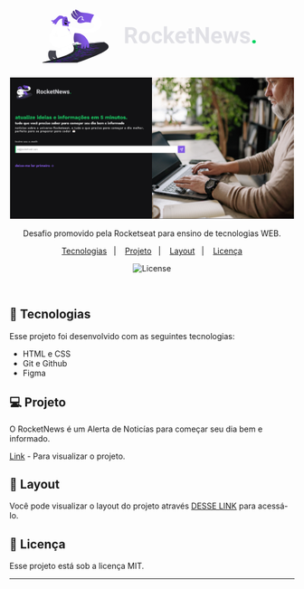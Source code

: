 <h1 align="center">
 <svg width="389" height="94" viewBox="0 0 389 94" fill="none" xmlns="http://www.w3.org/2000/svg">
<g clip-path="url(#clip0_101_8)">
<path d="M36.2001 29.88C36.2001 29.88 33.9655 19.0545 36.0615 14.9602C38.1573 10.866 43.7171 11.9242 44.2366 13.902C44.7564 15.8797 45.0335 20.772 46.6095 20.8934C48.1858 21.0149 49.9006 21.8129 49.5021 23.0099C49.1037 24.207 46.4709 24.8662 46.3324 25.3867C46.1938 25.9071 47.2506 30.9382 47.2506 30.9382L36.2001 29.88Z" fill="#8157E4"/>
<path d="M40.6168 21.5179C41.0952 21.5179 41.4828 20.749 41.4828 19.8004C41.4828 18.8519 41.0952 18.0829 40.6168 18.0829C40.1386 18.0829 39.7507 18.8519 39.7507 19.8004C39.7507 20.749 40.1386 21.5179 40.6168 21.5179Z" fill="#121214"/>
<path d="M43.4398 22.0212C43.9182 22.0212 44.3058 21.2522 44.3058 20.3037C44.3058 19.3551 43.9182 18.5862 43.4398 18.5862C42.9613 18.5862 42.5737 19.3551 42.5737 20.3037C42.5737 21.2522 42.9613 22.0212 43.4398 22.0212Z" fill="#121214"/>
<path d="M40.0104 16.799C40.9458 16.5909 42.6778 16.4 44.1675 17.2501C44.3232 17.3368 44.4965 17.146 44.3751 17.0072C43.6133 16.0531 42.037 14.7519 39.8718 16.5041C39.7333 16.6082 39.8546 16.8338 40.0104 16.799Z" fill="#121214"/>
<path d="M44.0289 24.3803C44.0808 24.2242 43.977 24.0507 43.8212 24.0334C43.0763 23.8946 41.0846 23.4435 39.5084 22.5067C39.5084 22.5067 39.7683 21.8474 39.1099 22.2464C38.4519 22.6455 39.8202 27.4684 42.401 26.6009C43.3015 26.2887 43.8212 24.9702 44.0289 24.3803Z" fill="#121214"/>
<path d="M38.1745 13.503C38.1745 13.503 36.7196 10.467 31.8525 10.467C26.9854 10.467 22.482 20.1128 18.0133 19.0545C13.5273 17.9963 16.9567 21.8303 19.4682 21.8303C19.4682 21.8303 19.3297 22.6283 18.2731 23.0273C17.2166 23.4264 20.2476 25.4041 22.7591 23.9468C22.7591 23.9468 22.6206 24.6061 21.8411 25.5255C21.0444 26.445 23.5559 27.243 25.0108 24.7275C26.4657 22.2119 30.1551 15.4807 34.641 16.0185C39.1099 16.539 38.1745 13.503 38.1745 13.503Z" fill="#8157E4"/>
<path d="M60.137 55.8335C60.137 55.8335 69.6632 66.416 68.4509 73.5289C67.2384 80.6417 59.271 79.4275 59.271 79.4275L52.5158 80.8153L49.9178 81.1623C49.9178 81.1623 51.6498 77.3456 49.0518 72.1411L57.8852 70.0592L51.3555 60.6737L60.137 55.8335Z" fill="white"/>
<path d="M33.0475 68.2376C34.312 70.7183 35.4898 73.6849 35.9055 76.6169C35.9402 76.877 35.5764 76.9813 35.4723 76.7382C34.7971 75.2289 33.6017 73.043 32.2509 72.8175C32.2509 72.8175 18.7407 72.4707 13.891 72.2971C9.04122 72.1236 8.86802 88.0841 16.6623 90.166C24.4565 92.2479 23.9369 87.9109 23.9369 87.9109C23.9369 87.9109 20.1091 86.9219 18.4809 84.1634C18.3597 83.9553 18.6195 83.7123 18.81 83.8686C20.2996 85.0135 23.7983 87.3035 28.0766 87.5638C33.7922 87.9108 45.5702 85.1351 48.688 79.9303C50.8704 76.2874 46.4362 69.4173 43.5786 65.6178C44.3232 66.0342 45.1201 66.572 45.934 67.3007C46.2805 67.613 46.748 67.7345 47.1984 67.665L61.0031 65.3578L57.712 57.6548C54.1268 59.0601 50.4895 61.5758 45.934 63.9698C39.9585 67.1099 34.9356 68.0121 33.0475 68.2376Z" fill="white"/>
<path d="M18.8274 83.8858C20.3169 85.0308 23.8157 87.3207 28.0938 87.581C28.3365 87.5983 28.5961 87.5983 28.856 87.6155C23.3653 83.0704 23.781 75.3677 24.1275 72.6264C20.3342 72.5224 16.16 72.4011 13.891 72.3144C9.04123 72.1408 8.86802 88.1014 16.6623 90.1833C24.4565 92.2652 23.9369 87.9278 23.9369 87.9278C23.9369 87.9278 20.1091 86.9391 18.4809 84.1806C18.3597 83.9551 18.6195 83.7295 18.8274 83.8858Z" fill="#464650"/>
<path d="M101.1 15.6714C98.6581 12.7915 95.1765 10.7271 91.4006 9.23508C90.9677 10.3107 90.1017 11.2302 88.9411 11.4383C88.6121 11.4904 88.1098 11.7333 87.7633 11.768C87.6767 11.82 87.59 11.8721 87.5034 11.9241C87.4862 11.9414 87.469 11.9414 87.4515 11.9588C87.3995 12.0109 87.2782 12.1149 87.1571 12.167C86.932 12.3578 86.724 12.566 86.4988 12.7742C86.2217 13.0518 85.9446 13.3293 85.6847 13.6243C85.6503 13.659 85.6156 13.711 85.5809 13.763C85.529 13.8671 85.477 13.9886 85.4076 14.0927C85.3385 14.3182 85.2519 14.5264 85.1999 14.7519C85.1652 14.9254 85.1305 15.0989 85.0961 15.2724C85.0786 15.55 85.0267 15.8275 85.0095 16.1051C84.9747 16.8164 84.9573 17.5277 84.9747 18.2216C84.992 19.5748 85.0439 20.928 84.94 22.2812C84.9228 22.6108 84.8534 22.9404 84.7668 23.2353C95.6268 25.7856 94.8994 33.1066 83.5023 34.6679C69.646 36.5763 54.4039 31.3718 54.4039 31.3718C54.4039 31.3718 33.3593 25.3866 22.967 30.938C12.5746 36.4895 7.48237 56.6311 19.6761 64.2473C35.0048 73.8236 50.1777 58.4182 61.4706 57.3597C60.6218 55.9372 61.0722 53.8728 62.1287 52.7104C62.4233 52.3808 62.8389 52.1205 63.2893 51.9297C63.2374 51.8605 63.168 51.7737 63.1161 51.7042C63.0641 51.6697 62.9084 51.4786 62.7698 51.3398C62.4924 51.0451 62.2153 50.7675 61.921 50.5072C60.847 49.5358 59.5134 48.6856 58.8379 47.3498C58.2837 46.2394 58.1623 45.1119 58.6474 43.9494C59.0631 42.978 59.981 41.8851 61.1069 41.7463C61.2974 41.7288 61.4879 41.6943 61.6611 41.6768C61.3149 41.6595 60.9684 41.6248 60.6218 41.6248L60.5699 41.0176C60.5699 41.0176 58.3184 38.1376 57.2097 35.8824C57.1233 35.7264 57.3482 35.5876 57.4696 35.7264C58.7168 37.3569 61.3321 40.6013 62.995 41.3644C105.43 43.7759 109.761 25.907 101.1 15.6714ZM57.3829 41.7288C54.3173 42.0411 50.9918 42.9085 47.4064 44.4698C35.2819 49.7265 22.6898 50.1601 19.9012 46.0834C19.7973 45.9446 19.9705 45.771 20.1091 45.8751C20.5248 46.1874 21.1137 46.5169 21.8065 46.5517C21.8758 46.5517 21.9451 46.4997 21.9624 46.4304C22.101 45.5283 23.1055 40.2542 26.7082 37.3569C26.8641 37.2357 27.0373 37.4437 26.9161 37.5825C26.2579 38.2766 25.5131 39.2305 25.0974 40.341C24.9415 40.7401 24.9589 41.1737 25.1494 41.538C25.9115 43.2208 28.2152 48.1653 28.4576 48.1825C29.9819 48.2865 33.8616 48.1305 40.4955 46.3609C47.5277 44.4873 52.3082 41.1912 57.3829 41.7288Z" fill="white"/>
<path d="M53.9363 60.5349C53.1914 60.5869 52.8104 61.4891 53.3127 62.0442C54.9062 63.831 56.95 67.4222 55.1142 72.835C52.6891 79.9826 10.5136 90.8774 0.207831 93.4449C-0.10394 93.5317 -0.0519952 94 0.277096 94L61.3321 93.8265C61.5747 93.8265 61.7999 93.792 62.0251 93.7224C66.5109 92.3172 107.613 78.213 115.199 70.0592C121.452 63.3627 112.064 58.609 108.894 57.256C108.288 56.9957 107.63 56.8917 106.972 56.9437L53.9363 60.5349Z" fill="url(#paint0_radial_101_8)"/>
<path d="M57.2097 64.4206C57.2963 64.6114 57.3482 64.6981 57.4176 64.8889C59.2707 64.7501 60.2062 64.6809 62.094 64.5246C62.0073 64.3513 61.9729 64.247 61.8863 64.0738C59.9982 64.2298 59.063 64.2993 57.2097 64.4206Z" fill="#04D361"/>
<path d="M60.1889 65.6181C60.2583 65.7914 60.2755 65.8781 60.345 66.0689C60.8819 66.0169 61.159 65.9997 61.7133 65.9477C61.6613 65.7741 61.6266 65.6874 61.5572 65.5138C61.003 65.5486 60.7259 65.5834 60.1889 65.6181Z" fill="#04D361"/>
<path d="M62.3019 65.4446C62.3711 65.6178 62.3886 65.7046 62.4577 65.8781C64.2245 65.7221 65.1252 65.6354 66.9611 65.4618C66.8919 65.2883 66.8744 65.219 66.8053 65.0455C64.9691 65.2015 64.0859 65.2883 62.3019 65.4446Z" fill="#6F33EA"/>
<path d="M67.7235 64.9587C67.7929 65.1323 67.8274 65.2015 67.8968 65.375C70.1483 65.167 72.3829 64.9587 74.6344 64.7332C74.5478 64.5772 74.5131 64.5076 74.4267 64.3516C72.1921 64.5424 69.9578 64.7504 67.7235 64.9587Z" fill="#6F33EA"/>
<path d="M58.3705 67.1616C58.4225 67.3351 58.4397 67.4219 58.4744 67.5955C58.9939 67.5432 59.271 67.5087 59.7908 67.4567C59.7561 67.2831 59.7389 67.1964 59.6867 67.0228C59.1499 67.0748 58.89 67.1096 58.3705 67.1616Z" fill="#04D361"/>
<path d="M60.4313 66.9539C60.466 67.1274 60.5008 67.2142 60.5355 67.3874C62.2675 67.2142 63.1507 67.1099 64.9694 66.9366C64.9347 66.7803 64.9175 66.6936 64.8655 66.52C63.0641 66.6936 62.1809 66.7803 60.4313 66.9539Z" fill="#6F33EA"/>
<path d="M73.855 65.6003C73.9245 65.7566 73.9417 65.8259 73.9936 65.9821C75.6046 65.8086 77.2325 65.6351 78.8435 65.4615C78.774 65.3228 78.7396 65.236 78.653 65.0972C76.7302 65.3228 75.7603 65.4095 73.855 65.6003Z" fill="#04D361"/>
<path d="M65.8007 66.416C65.8529 66.572 65.8701 66.6588 65.9048 66.8148C68.1563 66.5895 70.4253 66.3465 72.6771 66.1209C72.6249 65.9649 72.5905 65.8954 72.5386 65.7393C70.304 65.9649 68.0525 66.1904 65.8007 66.416Z" fill="#6F33EA"/>
<path d="M60.7604 69.4173C60.7604 69.5734 60.7604 69.6601 60.7604 69.8162C61.176 69.7641 61.384 69.7469 61.7997 69.6949C61.7997 69.5386 61.8169 69.4693 61.8169 69.313C61.384 69.3478 61.176 69.3653 60.7604 69.4173Z" fill="#04D361"/>
<path d="M62.5618 69.209C62.5618 69.365 62.5618 69.4346 62.5446 69.5906C64.3113 69.3823 65.2292 69.261 67.0998 69.0527C67.0998 68.8967 67.0998 68.8272 67.0998 68.6712C65.2465 68.8967 64.3285 69.0007 62.5618 69.209Z" fill="#6F33EA"/>
<path d="M76.0027 67.665C76.0199 67.8038 76.0371 67.8733 76.0371 68.0293C76.4528 67.9773 76.6607 67.9598 77.0764 67.9078C77.0592 67.769 77.0417 67.6998 77.0245 67.561C76.626 67.5955 76.4183 67.613 76.0027 67.665Z" fill="#AD92FF"/>
<path d="M68.0872 68.5672C68.0872 68.7235 68.0872 68.7927 68.0872 68.949C70.4429 68.6712 72.8158 68.3936 75.1714 68.1336C75.1539 67.9948 75.1539 67.9253 75.1367 67.7693C72.7811 68.0293 70.4429 68.2896 68.0872 68.5672Z" fill="#6F33EA"/>
<path d="M77.908 67.4394C77.9427 67.5782 77.9427 67.6477 77.9599 67.7865C80.4542 67.4914 82.9309 67.1967 85.4251 66.9016C85.3904 66.7628 85.3557 66.6936 85.3212 66.572C82.8442 66.8668 80.3847 67.1619 77.908 67.4394Z" fill="#6F33EA"/>
<path d="M59.8596 73.9799C59.773 74.1187 59.7211 74.188 59.6345 74.3267C60.0504 74.2575 60.2753 74.24 60.7084 74.1707C60.8123 74.0319 60.847 73.9624 60.9336 73.8236C60.5005 73.8932 60.2753 73.9277 59.8596 73.9799Z" fill="#04D361"/>
<path d="M61.9038 73.7199C61.8171 73.8587 61.7652 73.9107 61.6786 74.0495C63.4453 73.8067 64.3977 73.6676 66.3552 73.4076C66.4415 73.2861 66.4937 73.2168 66.5801 73.0781C64.6229 73.3381 63.6705 73.4596 61.9038 73.7199Z" fill="#6F33EA"/>
<path d="M76.1063 71.8805C76.0372 72.0021 76.0025 72.0713 75.9158 72.1929C76.3662 72.1408 76.5914 72.1061 77.059 72.0541C77.1284 71.9325 77.1628 71.8633 77.2322 71.7418C76.7818 71.7938 76.5567 71.8285 76.1063 71.8805Z" fill="#04D361"/>
<path d="M67.6021 72.939C67.5155 73.0778 67.4808 73.1298 67.377 73.2685C69.9059 72.939 72.4345 72.6267 74.9634 72.3144C75.05 72.1931 75.0847 72.1236 75.1539 72.002C72.6425 72.3144 70.131 72.6267 67.6021 72.939Z" fill="#6F33EA"/>
<path d="M78.1676 71.6205C78.0985 71.742 78.0638 71.8113 77.9944 71.9328C80.6966 71.6033 83.3985 71.2737 86.1004 70.9266C86.1526 70.8051 86.1873 70.7359 86.2217 70.6143C83.5545 70.9614 80.8698 71.2909 78.1676 71.6205Z" fill="#6F33EA"/>
<path d="M58.2314 75.992C58.1104 76.1136 58.041 76.1828 57.9024 76.3044C58.3181 76.2348 58.526 76.2176 58.9417 76.1481C59.0802 76.0268 59.1494 75.9573 59.2707 75.836C58.8551 75.888 58.6471 75.9225 58.2314 75.992Z" fill="#04D361"/>
<path d="M60.2928 75.628C60.1714 75.7495 60.1023 75.8188 59.9637 75.9403C61.713 75.68 62.6657 75.5585 64.6576 75.2985C64.7961 75.1769 64.8481 75.1077 64.9866 74.9861C63.0122 75.2464 62.0595 75.3852 60.2928 75.628Z" fill="#6F33EA"/>
<path d="M74.9976 73.7716C74.8765 73.8929 74.8246 73.9624 74.7032 74.084C75.1883 74.0317 75.4307 73.9972 75.9158 73.9452C76.0368 73.8237 76.0888 73.7541 76.2101 73.6329C75.725 73.6849 75.4826 73.7196 74.9976 73.7716Z" fill="#04D361"/>
<path d="M66.0262 74.8471C65.9048 74.9686 65.8357 75.0379 65.7144 75.1594C68.2952 74.8298 70.8932 74.5 73.4738 74.188C73.5951 74.0664 73.6471 73.9969 73.7684 73.8757C71.1876 74.2052 68.6067 74.5175 66.0262 74.8471Z" fill="#6F33EA"/>
<path d="M76.8687 73.5113C76.7649 73.6329 76.7127 73.7021 76.5916 73.8236C79.3801 73.4941 82.1687 73.147 84.9575 72.7999C85.0613 72.6787 85.096 72.6091 85.1999 72.4876C82.4286 72.8347 79.64 73.1642 76.8687 73.5113Z" fill="#6F33EA"/>
<path d="M55.0448 77.2065C54.9062 77.3281 54.8368 77.3801 54.6982 77.5016C55.0448 77.4493 55.2177 77.4148 55.5643 77.3453C55.7028 77.2241 55.7722 77.1718 55.9108 77.0505C55.5643 77.1198 55.391 77.1545 55.0448 77.2065Z" fill="#04D361"/>
<path d="M56.5863 76.9637C56.4477 77.085 56.3786 77.1373 56.2225 77.2585C57.7641 77.0157 58.6301 76.877 60.4663 76.6342C60.622 76.5127 60.6915 76.4606 60.83 76.3391C58.9938 76.5819 58.1278 76.7034 56.5863 76.9637Z" fill="#6F33EA"/>
<path d="M70.2521 75.1942C70.1136 75.3157 70.0441 75.385 69.8884 75.5065C70.3559 75.4545 70.5986 75.4197 71.0834 75.3677C71.2395 75.2462 71.3086 75.1769 71.4471 75.0554C70.9624 75.1074 70.7197 75.1246 70.2521 75.1942Z" fill="#04D361"/>
<path d="M61.7996 76.2003C61.6611 76.3219 61.5745 76.3739 61.4359 76.4954C63.9126 76.1659 66.3721 75.8535 68.8491 75.5412C68.9877 75.4197 69.0743 75.3677 69.2129 75.2462C66.7359 75.5412 64.2592 75.8535 61.7996 76.2003Z" fill="#6F33EA"/>
<path d="M59.271 73.0778C59.2016 73.2166 59.1669 73.2861 59.0977 73.4249C60.7259 73.1821 61.5919 73.0605 63.4106 72.8178C63.4797 72.679 63.5144 72.6094 63.5836 72.4707C61.7824 72.731 60.8989 72.8522 59.271 73.0778Z" fill="#04D361"/>
<path d="M72.5731 71.3429C72.5212 71.4817 72.4865 71.5337 72.4171 71.6728C72.8502 71.6205 73.0582 71.586 73.5083 71.5337C73.5777 71.3949 73.5949 71.3429 73.6471 71.2042C73.2139 71.2562 72.9888 71.2737 72.5731 71.3429Z" fill="#04D361"/>
<path d="M64.5537 72.3489C64.4843 72.4876 64.4498 72.5572 64.3804 72.6959C66.7533 72.3836 69.1437 72.0713 71.5165 71.7765C71.586 71.6377 71.6032 71.5855 71.6726 71.4467C69.2994 71.7418 66.9266 72.0366 64.5537 72.3489Z" fill="#6F33EA"/>
<path d="M74.5478 71.0826C74.4959 71.2214 74.4612 71.2734 74.4092 71.4122C77.0248 71.0826 79.64 70.7703 82.2728 70.4408C82.3075 70.3192 82.3247 70.25 82.3594 70.1112C79.7614 70.4408 77.1633 70.7703 74.5478 71.0826Z" fill="#6F33EA"/>
<path d="M83.3121 70.0072C83.2774 70.1284 83.2602 70.198 83.2255 70.3367C89.0105 69.6081 94.7783 68.8795 100.546 68.0468C100.546 67.9253 100.563 67.8558 100.563 67.7345C94.813 68.5499 89.0627 69.2958 83.3121 70.0072Z" fill="#6F33EA"/>
<path d="M64.4849 70.1112C64.4674 70.2672 64.4502 70.3367 64.4155 70.4755C66.2341 70.25 67.1868 70.1284 69.1268 69.9029C69.144 69.7641 69.1612 69.6946 69.1787 69.5386C67.2562 69.7641 66.3035 69.8857 64.4849 70.1112Z" fill="#04D361"/>
<path d="M78.3756 68.4456C78.3756 68.5844 78.3756 68.6539 78.3756 68.7927C78.8088 68.7407 79.0164 68.7234 79.4496 68.6712C79.4496 68.5324 79.4496 68.4631 79.4324 68.3244C79.0164 68.3764 78.8088 68.3936 78.3756 68.4456Z" fill="#04D361"/>
<path d="M70.2005 69.417C70.183 69.5558 70.183 69.6253 70.1486 69.7814C72.5906 69.4866 75.0329 69.1915 77.4752 68.8967C77.4752 68.7579 77.4752 68.6884 77.4752 68.5496C75.0501 68.8447 72.6253 69.1222 70.2005 69.417Z" fill="#6F33EA"/>
<path d="M80.3503 68.2028C80.3675 68.3416 80.3675 68.4108 80.3675 68.5496C82.9136 68.2376 85.4772 67.9253 88.0231 67.613C88.0059 67.4742 87.9887 67.4222 87.954 67.2834C85.425 67.5954 82.8789 67.9078 80.3503 68.2028Z" fill="#6F33EA"/>
<path d="M57.0714 75.3157C56.9675 75.4372 56.9156 75.5065 56.8115 75.628C58.3186 75.3852 59.1324 75.2637 60.8992 75.0034C61.0205 74.8819 61.0724 74.8126 61.1763 74.6911C59.4095 74.9341 58.5782 75.0729 57.0714 75.3157Z" fill="#6F33EA"/>
<path d="M70.2002 73.5116C70.0964 73.6504 70.0444 73.7024 69.9231 73.8412C70.3735 73.7892 70.5986 73.7544 71.0662 73.7024C71.1703 73.5811 71.2223 73.5116 71.3261 73.3728C70.8757 73.4248 70.6506 73.4596 70.2002 73.5116Z" fill="#04D361"/>
<path d="M81.095 72.1408C81.0084 72.2623 80.9737 72.3319 80.887 72.4531C81.3549 72.4011 81.5973 72.3664 82.0649 72.3144C82.1515 72.1931 82.1862 72.1236 82.2728 72.002C81.8052 72.0543 81.5626 72.0888 81.095 72.1408Z" fill="#04D361"/>
<path d="M62.0945 74.5523C61.9907 74.6736 61.9385 74.7431 61.8174 74.8646C64.1728 74.5348 66.546 74.2225 68.9188 73.9277C69.0227 73.8061 69.0746 73.7369 69.1787 73.6154C66.8231 73.9277 64.4674 74.2225 62.0945 74.5523Z" fill="#6F33EA"/>
<path d="M72.1055 73.2513C72.0013 73.3726 71.9494 73.4421 71.8456 73.5633C74.5303 73.2338 77.2149 72.9042 79.8996 72.5747C79.9863 72.4531 80.0382 72.3839 80.1076 72.2624C77.4573 72.5919 74.7727 72.9215 72.1055 73.2513Z" fill="#6F33EA"/>
<path d="M83.2599 71.8805C83.1905 72.0018 83.1385 72.0713 83.0694 72.1926C85.806 71.8458 88.5598 71.5162 91.2967 71.1519C91.3658 71.0304 91.4006 70.9608 91.4525 70.8396C88.7159 71.2039 85.9793 71.5334 83.2599 71.8805Z" fill="#6F33EA"/>
<path d="M76.6955 64.1258C76.7993 64.2821 76.834 64.3513 76.9207 64.5076C79.2936 64.2821 81.6664 64.039 84.0393 63.779C83.918 63.6402 83.866 63.5707 83.745 63.4319C81.4065 63.6747 79.0509 63.9002 76.6955 64.1258Z" fill="#6F33EA"/>
<path d="M84.7495 63.3276C84.8706 63.4664 84.94 63.5359 85.0438 63.6747C86.4468 63.5359 87.1568 63.4492 88.5598 63.2932C88.4388 63.1544 88.3693 63.0848 88.2308 62.9633C86.8453 63.1196 86.1522 63.1889 84.7495 63.3276Z" fill="#04D361"/>
<path d="M89.2529 62.8596C89.3914 62.9983 89.4608 63.0676 89.5994 63.1891C89.9284 63.1544 90.1017 63.1371 90.4479 63.1024C90.3094 62.9636 90.2402 62.9116 90.1017 62.7728C89.7552 62.8076 89.5819 62.8248 89.2529 62.8596Z" fill="#04D361"/>
<path d="M75.0676 64.2821C75.1542 64.4381 75.2061 64.5077 75.2927 64.6637C75.6912 64.6292 75.8817 64.6117 76.2801 64.5597C76.1935 64.4036 76.1416 64.3341 76.0549 64.1781C75.6565 64.2301 75.466 64.2473 75.0676 64.2821Z" fill="#AD92FF"/>
<path d="M58.7515 68.3416C58.7687 68.5152 58.7859 68.5844 58.8034 68.7579C60.4835 68.5672 61.3495 68.4632 63.1163 68.2721C63.0988 68.1161 63.0988 68.0293 63.0641 67.8733C61.3148 68.0641 60.4316 68.1508 58.7515 68.3416Z" fill="#04D361"/>
<path d="M64.017 67.769C64.0342 67.925 64.0515 68.0118 64.069 68.1678C66.3205 67.925 68.5548 67.6647 70.8066 67.4219C70.7894 67.2659 70.7719 67.1964 70.7372 67.0403C68.4857 67.2831 66.2514 67.5259 64.017 67.769Z" fill="#6F33EA"/>
<path d="M73.041 66.7976C73.0754 66.9536 73.0929 67.0231 73.1273 67.1791C75.5696 66.9016 78.0291 66.6415 80.4714 66.3637C80.4195 66.2249 80.3847 66.1557 80.3328 66.0169C77.908 66.2597 75.483 66.52 73.041 66.7976Z" fill="#6F33EA"/>
<path d="M81.3718 65.8782C81.4412 66.0169 81.4585 66.0862 81.5104 66.225C86.8106 65.6179 92.1108 64.9932 97.3936 64.3166C97.2894 64.1953 97.255 64.1258 97.1509 64.0045C91.9029 64.6637 86.6373 65.2883 81.3718 65.8782Z" fill="#6F33EA"/>
<path d="M71.3955 66.9711C71.4302 67.1271 71.4474 67.1967 71.4646 67.3527C71.8631 67.3007 72.071 67.2834 72.4692 67.2487C72.4348 67.0924 72.4173 67.0231 72.3826 66.8671C71.9844 66.9016 71.7765 66.9363 71.3955 66.9711Z" fill="#AD92FF"/>
<path d="M58.9939 72.0365C58.9592 72.1753 58.9245 72.2621 58.8901 72.4009C60.5008 72.1753 61.3668 72.0541 63.1507 71.811C63.2027 71.6722 63.2202 71.603 63.2721 71.4642C61.4709 71.707 60.6046 71.811 58.9939 72.0365Z" fill="#04D361"/>
<path d="M64.2075 71.3427C64.1556 71.4814 64.1383 71.551 64.0864 71.6898C66.4074 71.3774 68.7455 71.0999 71.0837 70.8048C71.1359 70.666 71.1531 70.5968 71.1878 70.458C68.8494 70.7528 66.5284 71.0479 64.2075 71.3427Z" fill="#6F33EA"/>
<path d="M73.6298 70.1629C73.5951 70.302 73.5779 70.3712 73.5432 70.51C76.1588 70.1977 78.774 69.8681 81.3896 69.5558C81.4068 69.417 81.424 69.365 81.424 69.2263C78.826 69.5386 76.2279 69.8509 73.6298 70.1629Z" fill="#6F33EA"/>
<path d="M82.5324 69.0878C82.5149 69.2265 82.5152 69.2786 82.4977 69.4173C88.0922 68.7235 93.6696 68.0121 99.2641 67.2314C99.2466 67.1099 99.2294 67.0406 99.2122 66.9191C93.6696 67.6825 88.1094 68.3936 82.5324 69.0878Z" fill="#6F33EA"/>
<path d="M71.8803 70.389C71.8456 70.5278 71.8284 70.5971 71.7765 70.7358C72.1921 70.6838 72.4173 70.6666 72.833 70.5971C72.8677 70.4583 72.8849 70.389 72.9196 70.2503C72.504 70.3023 72.296 70.3368 71.8803 70.389Z" fill="#04D361"/>
<path d="M62.6484 64.0218C62.7351 64.195 62.7695 64.2993 62.8561 64.4726C65.0732 64.2993 67.2903 64.1083 69.5074 63.935C69.4208 63.7615 69.3689 63.6919 69.2648 63.5184C67.0652 63.6919 64.8655 63.8655 62.6484 64.0218Z" fill="#6F33EA"/>
<path d="M71.4647 63.3279C71.5685 63.4839 71.6204 63.5707 71.7246 63.7442C74.0108 63.5534 76.297 63.3451 78.5833 63.1371C78.4622 62.9808 78.3928 62.9116 78.2717 62.7553C76.0027 62.9636 73.7337 63.1544 71.4647 63.3279Z" fill="#6F33EA"/>
<path d="M79.0686 62.6861C79.2072 62.8421 79.2591 62.9116 79.3976 63.0676C83.8143 62.6513 88.2483 62.2174 92.665 61.7664C92.492 61.6451 92.4054 61.5756 92.2321 61.4368C87.8326 61.8879 83.4506 62.287 79.0686 62.6861Z" fill="#6F33EA"/>
<path d="M70.062 63.4492C70.1658 63.6227 70.2177 63.6919 70.3043 63.8655C70.6162 63.8307 70.7722 63.8307 71.0837 63.7962C70.9799 63.6399 70.9452 63.5532 70.8413 63.3796C70.5295 63.4144 70.3738 63.4144 70.062 63.4492Z" fill="#AD92FF"/>
<path d="M53.7975 78.1607C53.6418 78.2823 53.5724 78.3343 53.3991 78.4383C54.8368 78.1783 55.6681 78.0392 57.5215 77.7792C57.6948 77.6576 57.7814 77.6056 57.9372 77.4841C56.1013 77.7616 55.2525 77.9004 53.7975 78.1607Z" fill="#04D361"/>
<path d="M54.5422 78.6638C54.369 78.7678 54.2826 78.8374 54.0919 78.9414C54.5597 78.8721 54.8021 78.8201 55.3216 78.7506C55.5124 78.6466 55.599 78.5771 55.772 78.4731C55.2697 78.5598 55.0273 78.5946 54.5422 78.6638Z" fill="#04D361"/>
<path d="M56.4997 78.369C56.3264 78.4903 56.2226 78.5423 56.0493 78.6466C57.7469 78.4035 58.6821 78.2823 60.674 78.022C60.8645 77.9004 60.9511 77.8484 61.1416 77.7444C59.1324 78.0047 58.1973 78.126 56.4997 78.369Z" fill="#6F33EA"/>
<path d="M62.1634 77.6056C61.9729 77.7271 61.8863 77.7792 61.6958 77.8832C64.3286 77.5536 66.9785 77.2413 69.6113 76.9465C69.7846 76.825 69.8884 76.773 70.0617 76.6514C67.4289 76.9637 64.7961 77.2933 62.1634 77.6056Z" fill="#6F33EA"/>
<path d="M51.3555 79.8088C51.1647 79.9131 51.0784 79.9651 50.8876 80.0691C51.2861 79.9998 51.494 79.9651 51.9269 79.8955C52.1174 79.7915 52.2215 79.7395 52.412 79.618C51.9616 79.6875 51.7537 79.7395 51.3555 79.8088Z" fill="#04D361"/>
<path d="M53.0356 79.514C52.8451 79.618 52.7413 79.67 52.5508 79.7915C54.0229 79.5488 54.8717 79.4272 56.7076 79.1844C56.9156 79.0801 57.0194 79.0109 57.2099 78.9069C55.374 79.1669 54.5252 79.2884 53.0356 79.514Z" fill="#6F33EA"/>
<path d="M67.2904 77.6924C67.0999 77.8136 66.9961 77.8656 66.7881 77.9699C68.7453 77.7444 70.7197 77.5361 72.6772 77.3281C72.8677 77.2065 72.9716 77.1545 73.162 77.033C71.2048 77.2585 69.2476 77.4668 67.2904 77.6924Z" fill="#04D361"/>
<path d="M58.1798 78.7856C57.9718 78.8896 57.8852 78.9589 57.6775 79.0632C60.1889 78.7336 62.7175 78.4386 65.2465 78.161C65.4541 78.0395 65.5583 77.9875 65.7487 77.8835C63.2026 78.161 60.6912 78.4558 58.1798 78.7856Z" fill="#6F33EA"/>
<path d="M49.8831 81.1101C49.6579 81.2143 49.5368 81.2663 49.3116 81.3704C49.6579 81.3183 49.8311 81.2836 50.1949 81.2316C50.4373 81.1276 50.5414 81.0756 50.7666 80.9713C50.4028 81.0233 50.2296 81.058 49.8831 81.1101Z" fill="#04D361"/>
<path d="M51.4421 80.867C51.2169 80.9713 51.0959 81.0233 50.8532 81.1273C52.4467 80.9018 53.3474 80.7802 55.3047 80.5547C55.5473 80.4507 55.6684 80.3987 55.8936 80.2946C53.9363 80.5374 53.0356 80.6414 51.4421 80.867Z" fill="#6F33EA"/>
<path d="M65.9048 79.1847C65.6796 79.2887 65.5586 79.358 65.3159 79.4622C65.801 79.4102 66.0609 79.3927 66.5457 79.3407C66.7883 79.2367 66.8922 79.1672 67.1346 79.0632C66.6323 79.1152 66.3899 79.1499 65.9048 79.1847Z" fill="#04D361"/>
<path d="M56.9325 80.1731C56.6899 80.2771 56.5688 80.3291 56.3436 80.4334C58.9936 80.1383 61.6436 79.8435 64.311 79.566C64.5534 79.4617 64.6748 79.3925 64.9 79.2885C62.2325 79.5832 59.5825 79.8608 56.9325 80.1731Z" fill="#6F33EA"/>
<path d="M68.1736 78.9589C67.9484 79.0801 67.8274 79.1321 67.6022 79.2364C70.5812 78.9414 73.5605 78.629 76.5395 78.3343C76.7646 78.2127 76.8685 78.1607 77.0937 78.0392C74.1147 78.3515 71.1354 78.6466 68.1736 78.9589Z" fill="#6F33EA"/>
<path d="M42.1411 84.2156C41.8468 84.3197 41.7082 84.3544 41.3964 84.4584C41.7082 84.4237 41.8815 84.3889 42.2277 84.3544C42.5223 84.2501 42.6781 84.2156 42.9724 84.1114C42.6434 84.1461 42.4701 84.1634 42.1411 84.2156Z" fill="#04D361"/>
<path d="M43.6477 84.0246C43.3534 84.1289 43.1973 84.1809 42.903 84.2677C44.4443 84.0941 45.345 83.9901 47.3197 83.7991C47.6315 83.695 47.7873 83.643 48.0816 83.539C46.09 83.7298 45.1893 83.8338 43.6477 84.0246Z" fill="#6F33EA"/>
<path d="M58.3358 82.6368C58.024 82.7409 57.8683 82.8104 57.5737 82.9144C58.0762 82.8796 58.3358 82.8449 58.8556 82.8104C59.1674 82.7061 59.3232 82.6368 59.6175 82.5328C59.098 82.5848 58.8556 82.6021 58.3358 82.6368Z" fill="#04D361"/>
<path d="M49.1212 83.452C48.8093 83.5563 48.6533 83.6083 48.3415 83.7123C51.0609 83.4695 53.7978 83.2264 56.5169 83.0184C56.8287 82.9141 56.9847 82.8621 57.2963 82.7409C54.5597 82.9489 51.8403 83.192 49.1212 83.452Z" fill="#6F33EA"/>
<path d="M60.6915 82.4461C60.3797 82.5501 60.2411 82.6196 59.9293 82.7236C62.995 82.4808 66.0781 82.2378 69.1437 81.995C69.4555 81.8735 69.5941 81.8215 69.8887 81.6999C66.8228 81.9602 63.7571 82.2033 60.6915 82.4461Z" fill="#6F33EA"/>
<path d="M37.5339 85.6554C37.2049 85.7594 37.0489 85.7942 36.7198 85.8982C37.0144 85.8635 37.1702 85.8462 37.5165 85.8114C37.8458 85.7074 38.0015 85.6727 38.3305 85.5687C37.9843 85.5859 37.8283 85.6031 37.5339 85.6554Z" fill="#04D361"/>
<path d="M38.9366 85.4819C38.6073 85.5859 38.4516 85.6207 38.105 85.7247C39.5775 85.5686 40.4607 85.4819 42.4007 85.3259C42.7469 85.2216 42.903 85.1696 43.2492 85.0656C41.3095 85.2391 40.426 85.3259 38.9366 85.4819Z" fill="#6F33EA"/>
<path d="M53.5032 84.3022C53.1569 84.4065 53.0009 84.4757 52.6547 84.5797C53.1569 84.5452 53.4166 84.5277 53.9363 84.4929C54.2826 84.3889 54.4558 84.3197 54.7851 84.2154C54.2829 84.2329 54.023 84.2502 53.5032 84.3022Z" fill="#04D361"/>
<path d="M44.2885 84.996C43.9595 85.1 43.7862 85.152 43.4397 85.256C46.1591 85.0305 48.8785 84.8397 51.5976 84.6489C51.9441 84.5449 52.1174 84.4929 52.4464 84.3714C49.727 84.5622 47.0079 84.7705 44.2885 84.996Z" fill="#6F33EA"/>
<path d="M55.8761 84.1286C55.5298 84.2329 55.3738 84.3022 55.0275 84.4062C58.1279 84.1982 61.211 83.9899 64.3113 83.7818C64.6576 83.6603 64.8136 83.6083 65.1598 83.4868C62.0595 83.6951 58.9592 83.9031 55.8761 84.1286Z" fill="#6F33EA"/>
<path d="M33.4287 86.5921C33.0997 86.6789 32.9437 86.7309 32.6146 86.8176C32.8051 86.7829 32.8917 86.7653 33.1169 86.7309C33.4459 86.6441 33.6192 86.5921 33.9482 86.5053C33.723 86.5401 33.6192 86.5573 33.4287 86.5921Z" fill="#04D361"/>
<path d="M34.3811 86.4533C34.0521 86.5401 33.8788 86.5921 33.5498 86.6961C34.5891 86.5573 35.2818 86.4881 36.8928 86.3493C37.2391 86.245 37.4123 86.193 37.7588 86.1062C36.1306 86.245 35.4379 86.3145 34.3811 86.4533Z" fill="#6F33EA"/>
<path d="M46.9732 85.3776C46.627 85.4819 46.4365 85.5339 46.0728 85.6379C46.5575 85.6031 46.8002 85.5859 47.285 85.5511C47.6487 85.4471 47.822 85.3951 48.1857 85.2736C47.7007 85.3431 47.4583 85.3604 46.9732 85.3776Z" fill="#04D361"/>
<path d="M38.6249 86.0197C38.2786 86.1237 38.1054 86.1758 37.7589 86.2625C40.2011 86.0545 42.6434 85.881 45.0854 85.7247C45.4492 85.6206 45.6224 85.5686 45.9862 85.4646C43.5267 85.6206 41.0844 85.7942 38.6249 86.0197Z" fill="#6F33EA"/>
<path d="M43.3189 83.5908C43.0418 83.6948 42.9033 83.7295 42.6262 83.8336C43.8037 83.6428 44.5487 83.556 46.2288 83.348C46.5231 83.2437 46.6617 83.1917 46.9388 83.1049C45.2589 83.3132 44.514 83.4 43.3189 83.5908Z" fill="#04D361"/>
<path d="M56.2051 82.1683C55.9105 82.2723 55.7719 82.3246 55.4776 82.4286C55.9452 82.3938 56.1876 82.359 56.6726 82.3246C56.967 82.2203 57.1055 82.1683 57.4001 82.047C56.915 82.099 56.6727 82.1162 56.2051 82.1683Z" fill="#04D361"/>
<path d="M47.8567 83.0012C47.5624 83.1052 47.4239 83.1572 47.1293 83.2615C49.5888 82.9839 52.0311 82.7584 54.4906 82.5328C54.7852 82.4285 54.9237 82.3765 55.218 82.2725C52.7585 82.4981 50.299 82.7236 47.8567 83.0012Z" fill="#6F33EA"/>
<path d="M58.4222 81.9602C58.1279 82.0642 57.9893 82.1162 57.6947 82.2378C60.6912 81.9775 63.6877 81.7172 66.6842 81.4744C66.9785 81.3528 67.117 81.3008 67.3941 81.1793C64.3977 81.4396 61.4187 81.6999 58.4222 81.9602Z" fill="#6F33EA"/>
<path d="M68.4851 81.0925C68.208 81.2141 68.0695 81.2661 67.7751 81.3876C74.0972 80.8497 80.4192 80.3466 86.7065 79.6528C86.9836 79.5312 87.1221 79.462 87.3992 79.3232C81.1119 80.0171 74.7899 80.5374 68.4851 81.0925Z" fill="#6F33EA"/>
<path d="M51.5113 81.4048C51.2689 81.5088 51.1303 81.5609 50.8876 81.6651C52.6372 81.4396 53.607 81.3356 55.7028 81.11C55.9627 81.0058 56.084 80.9537 56.3436 80.8497C54.2479 81.0753 53.2605 81.1793 51.5113 81.4048Z" fill="#04D361"/>
<path d="M66.8053 79.7568C66.5629 79.8611 66.4415 79.9303 66.1816 80.0343C66.6839 79.9823 66.9438 79.9651 67.4461 79.9131C67.706 79.7915 67.8273 79.7395 68.0697 79.6355C67.5674 79.6875 67.3075 79.7223 66.8053 79.7568Z" fill="#04D361"/>
<path d="M57.4176 80.711C57.158 80.815 57.0367 80.867 56.7768 80.9713C59.5656 80.6762 62.3369 80.3986 65.1254 80.1383C65.3853 80.0343 65.5064 79.9648 65.7491 79.8608C62.9777 80.1383 60.2064 80.4159 57.4176 80.711Z" fill="#6F33EA"/>
<path d="M69.1437 79.5312C68.9013 79.6528 68.78 79.7048 68.5201 79.8088C71.5341 79.514 74.5478 79.2364 77.5615 78.9414C77.8042 78.8201 77.9252 78.7681 78.1504 78.6466C75.1539 78.9589 72.1402 79.2364 69.1437 79.5312Z" fill="#6F33EA"/>
<path d="M38.2439 85.1698C37.9496 85.2566 37.7935 85.3086 37.4992 85.3954C38.4344 85.2394 39.058 85.1526 40.5648 84.9791C40.8766 84.875 41.0324 84.8403 41.3617 84.736C39.8374 84.9271 39.1793 85.0138 38.2439 85.1698Z" fill="#6F33EA"/>
<path d="M50.0913 83.9378C49.762 84.0419 49.6062 84.0939 49.2772 84.1979C49.7448 84.1634 49.97 84.1459 50.455 84.1114C50.7841 84.0071 50.9398 83.9551 51.2689 83.8511C50.7841 83.8858 50.5414 83.9031 50.0913 83.9378Z" fill="#04D361"/>
<path d="M62.2847 82.9839C61.9729 83.1055 61.7997 83.1575 61.4879 83.2787C62.0248 83.2442 62.2847 83.2267 62.8214 83.1747C63.1507 83.0532 63.3065 83.0012 63.6183 82.8799C63.0813 82.9319 62.8214 82.9492 62.2847 82.9839Z" fill="#04D361"/>
<path d="M42.1581 84.6665C41.8462 84.7705 41.6905 84.8225 41.3615 84.9092C43.6824 84.6665 46.0034 84.4757 48.3068 84.2849C48.6361 84.1806 48.7919 84.1286 49.1209 84.0246C46.8 84.2154 44.479 84.4237 42.1581 84.6665Z" fill="#6F33EA"/>
<path d="M52.2562 83.764C51.9272 83.8683 51.7714 83.9203 51.4421 84.0243C54.4214 83.7988 57.4004 83.5732 60.3797 83.3477C60.7087 83.2264 60.8648 83.1744 61.1938 83.0701C58.2145 83.2957 55.2355 83.5212 52.2562 83.764Z" fill="#6F33EA"/>
<path d="M64.727 82.8101C64.4152 82.9314 64.2419 82.9837 63.9301 83.1049C66.9613 82.8794 70.0097 82.6538 73.0407 82.4283C73.37 82.307 73.5257 82.2375 73.8376 82.1162C70.7891 82.3418 67.7579 82.5846 64.727 82.8101Z" fill="#6F33EA"/>
<path d="M72.8846 76.3394C72.7113 76.4609 72.6247 76.5129 72.4517 76.6342C75.4135 76.3046 78.3753 75.9751 81.3371 75.628C81.4929 75.5068 81.5795 75.4548 81.7355 75.3332C78.791 75.6628 75.8292 76.0099 72.8846 76.3394Z" fill="#6F33EA"/>
<path d="M82.9828 75.1942C82.827 75.3157 82.7404 75.3677 82.5846 75.4892C84.3166 75.2985 85.1826 75.1942 86.8972 74.9861C87.0532 74.8646 87.1224 74.8126 87.2784 74.6911C85.5808 74.8821 84.7148 74.9861 82.9828 75.1942Z" fill="#04D361"/>
<path d="M88.4735 74.535C88.3177 74.6566 88.2483 74.7258 88.0925 74.8474C88.4907 74.7954 88.6987 74.7778 89.0971 74.7258C89.2529 74.6043 89.3223 74.535 89.478 74.4135C89.0796 74.4655 88.8891 74.483 88.4735 74.535Z" fill="#04D361"/>
<path d="M70.8585 76.5647C70.6852 76.6859 70.5986 76.7379 70.4081 76.8595C70.8932 76.8075 71.1356 76.7727 71.6207 76.7207C71.7939 76.5992 71.8803 76.5472 72.0536 76.4259C71.586 76.4952 71.3436 76.5127 70.8585 76.5647Z" fill="#04D361"/>
<path d="M50.0913 80.5377C49.8833 80.6417 49.7795 80.6937 49.5715 80.7978C50.8188 80.5725 51.5635 80.4509 53.2264 80.2254C53.4516 80.1214 53.5554 80.0691 53.7631 79.9651C52.1177 80.1906 51.3555 80.2946 50.0913 80.5377Z" fill="#04D361"/>
<path d="M54.6638 79.8263C54.4561 79.9303 54.3348 79.9823 54.1268 80.0866C56.5 79.7743 58.8729 79.4792 61.2629 79.2192C61.4881 79.1149 61.5922 79.0457 61.8171 78.9417C59.4271 79.2192 57.0542 79.4968 54.6638 79.8263Z" fill="#6F33EA"/>
<path d="M64.4843 78.6463C64.2766 78.7506 64.1553 78.8198 63.9476 78.9239C66.8747 78.5943 69.8192 78.2995 72.7463 77.9872C72.9543 77.8656 73.0581 77.8136 73.2658 77.6921C70.3387 78.0044 67.4116 78.3167 64.4843 78.6463Z" fill="#6F33EA"/>
<path d="M74.5131 77.5536C74.3051 77.6749 74.2013 77.7269 73.9933 77.8484C80.1767 77.1893 86.3777 76.5474 92.5437 75.784C92.7341 75.6625 92.8383 75.5932 93.0113 75.4717C86.8625 76.2351 80.6965 76.8942 74.5131 77.5536Z" fill="#6F33EA"/>
<path d="M62.5618 78.8549C62.3541 78.9589 62.2328 79.0284 62.0076 79.1324C62.458 79.0804 62.7004 79.0632 63.1507 79.0112C63.3759 78.9069 63.48 78.8376 63.6877 78.7333C63.2374 78.7856 63.0122 78.8029 62.5618 78.8549Z" fill="#04D361"/>
<path d="M44.9124 82.8971C44.6525 83.0012 44.5312 83.0359 44.2713 83.1399C45.4144 82.9492 46.1247 82.8449 47.7701 82.6368C48.0472 82.5328 48.1685 82.4805 48.4456 82.3765C46.8002 82.6021 46.0727 82.7061 44.9124 82.8971Z" fill="#04D361"/>
<path d="M49.3117 82.2723C49.0518 82.3763 48.9132 82.4283 48.6361 82.5323C51.0265 82.2375 53.4341 81.9947 55.8241 81.7692C56.1012 81.6649 56.2398 81.6129 56.5169 81.5089C54.1093 81.7344 51.7017 81.9947 49.3117 82.2723Z" fill="#6F33EA"/>
<path d="M59.2363 81.2316C58.9592 81.3356 58.8207 81.3876 58.5436 81.5091C61.5573 81.2316 64.571 80.954 67.5847 80.6765C67.8621 80.5549 67.9831 80.5029 68.2602 80.3989C65.2637 80.659 62.25 80.9368 59.2363 81.2316Z" fill="#6F33EA"/>
<path d="M69.5769 80.2601C69.3173 80.3817 69.1787 80.4337 68.9188 80.5549C75.1714 79.9998 81.4243 79.4447 87.6769 78.7508C87.9368 78.6293 88.0581 78.5601 88.3177 78.4385C82.0651 79.1324 75.8123 79.6875 69.5769 80.2601Z" fill="#6F33EA"/>
<path d="M57.175 81.4224C56.8804 81.5436 56.7246 81.5956 56.43 81.7172C56.9323 81.6652 57.1922 81.6479 57.6945 81.5956C57.989 81.4744 58.1448 81.4224 58.4391 81.3008C57.9368 81.3528 57.6772 81.3701 57.175 81.4224Z" fill="#04D361"/>
<path d="M58.6993 77.3801C58.5435 77.5013 58.4569 77.5533 58.2836 77.6749C60.7084 77.3278 63.1335 77.0158 65.5755 76.7207C65.7488 76.5992 65.8182 76.5472 65.9915 76.4259C63.5492 76.7379 61.1244 77.033 58.6993 77.3801Z" fill="#6F33EA"/>
<path d="M68.6067 76.1139C68.4506 76.2351 68.3643 76.2871 68.2083 76.4086C71.0662 76.0616 73.9069 75.732 76.7646 75.4025C76.9206 75.2809 76.9897 75.2289 77.1458 75.1074C74.2704 75.4372 71.4299 75.7668 68.6067 76.1139Z" fill="#6F33EA"/>
<path d="M78.1332 74.9859C77.9947 75.1074 77.908 75.1594 77.7695 75.2806C83.208 74.6563 88.6295 74.0144 94.0508 73.3203C94.1719 73.199 94.2413 73.1295 94.3626 73.0082C88.9586 73.7021 83.5545 74.344 78.1332 74.9859Z" fill="#6F33EA"/>
<path d="M66.9094 76.3044C66.7534 76.4259 66.6667 76.4779 66.4935 76.5994C66.8747 76.5474 67.048 76.5299 67.4289 76.4779C67.6022 76.3564 67.6713 76.3044 67.8446 76.1831C67.4636 76.2524 67.2731 76.2696 66.9094 76.3044Z" fill="#04D361"/>
<path d="M31.0037 87.2687C30.6746 87.3555 30.5014 87.4075 30.1548 87.4942C30.8651 87.373 31.4368 87.3035 32.9089 87.1647C33.2727 87.0607 33.4459 87.0259 33.7922 86.9219C32.32 87.0779 31.7311 87.1474 31.0037 87.2687Z" fill="#04D361"/>
<path d="M29.5835 87.8066C29.2197 87.9106 29.0465 87.9453 28.6827 88.0493C28.9946 88.0146 29.1678 87.9973 29.5315 87.9626C29.8953 87.8586 30.0858 87.8238 30.4495 87.7198C30.0683 87.7546 29.8953 87.7718 29.5835 87.8066Z" fill="#04D361"/>
<path d="M30.9865 87.6678C30.6227 87.7721 30.4323 87.8066 30.0685 87.9108C31.3849 87.8066 32.199 87.7373 34.0524 87.6158C34.4333 87.5118 34.6238 87.4598 35.005 87.3555C33.1342 87.4942 32.3204 87.5638 30.9865 87.6678Z" fill="#6F33EA"/>
<path d="M35.9746 87.3035C35.5933 87.4075 35.4029 87.4595 35.0219 87.5635C37.6891 87.4075 40.3566 87.2512 43.0065 87.1124C43.405 87.0084 43.5955 86.9392 43.9767 86.8349C41.3264 86.9912 38.6417 87.1472 35.9746 87.3035Z" fill="#6F33EA"/>
<path d="M25.8596 88.6567C25.4959 88.7435 25.3227 88.7955 24.9589 88.8995C25.1321 88.8648 25.2361 88.8648 25.4785 88.83C25.8423 88.726 26.0328 88.6912 26.3966 88.5872C26.1368 88.6045 26.0329 88.622 25.8596 88.6567Z" fill="#04D361"/>
<path d="M26.7603 88.5352C26.3966 88.6392 26.206 88.674 25.825 88.778C26.743 88.6912 27.3839 88.6392 28.9254 88.5352C29.3238 88.4309 29.5143 88.3789 29.8953 88.2749C28.3537 88.3964 27.6957 88.4484 26.7603 88.5352Z" fill="#6F33EA"/>
<path d="M39.6122 87.7371C39.2137 87.8413 39.006 87.9106 38.6076 88.0146C40.6515 87.9106 42.7125 87.8238 44.7564 87.7371C45.1548 87.6158 45.3625 87.5638 45.7609 87.4423C43.7171 87.5463 41.656 87.633 39.6122 87.7371Z" fill="#04D361"/>
<path d="M30.7612 88.2229C30.3803 88.3269 30.1723 88.3789 29.7914 88.4829C32.199 88.3269 34.6065 88.2054 37.0141 88.1014C37.4123 87.9974 37.6203 87.9454 38.0187 87.8238C35.5936 87.9454 33.1688 88.0666 30.7612 88.2229Z" fill="#6F33EA"/>
<path d="M21.0443 90.0097C20.6459 90.1138 20.4554 90.166 20.057 90.2525C20.2475 90.2353 20.3515 90.2353 20.5766 90.218C20.975 90.1138 21.1828 90.0617 21.5812 89.975C21.356 89.975 21.2348 89.9925 21.0443 90.0097Z" fill="#04D361"/>
<path d="M22.0319 89.9232C21.6335 90.0272 21.4256 90.0792 21.0273 90.1833C22.1185 90.114 22.846 90.0793 24.5607 90.01C24.9764 89.9057 25.1843 89.8537 25.5999 89.7497C23.8852 89.8189 23.1404 89.8537 22.0319 89.9232Z" fill="#6F33EA"/>
<path d="M35.2474 89.3506C34.8142 89.4722 34.6065 89.5242 34.1734 89.6454C34.6757 89.6282 34.9181 89.6109 35.4379 89.5934C35.8707 89.4721 36.0959 89.4199 36.5118 89.2986C35.9921 89.3159 35.7497 89.3331 35.2474 89.3506Z" fill="#04D361"/>
<path d="M26.5179 89.6974C26.1022 89.8014 25.8944 89.8537 25.4614 89.9577C28.0249 89.8537 30.5711 89.7494 33.1344 89.6627C33.5673 89.5414 33.7753 89.4894 34.2084 89.3851C31.6448 89.4894 29.0814 89.5759 26.5179 89.6974Z" fill="#6F33EA"/>
<path d="M37.568 89.2636C37.1352 89.3851 36.9272 89.4371 36.4943 89.5586C39.5772 89.4546 42.6603 89.3503 45.7434 89.2463C46.1763 89.1248 46.4015 89.0556 46.8346 88.934C43.7343 89.038 40.6512 89.1596 37.568 89.2636Z" fill="#6F33EA"/>
<path d="M7.98462 93.3062C7.55159 93.4102 7.32643 93.4797 6.8761 93.5837C7.032 93.5837 7.11861 93.5837 7.30914 93.5837C7.75947 93.4797 7.98462 93.4102 8.43496 93.3062C8.24443 93.3062 8.1405 93.3062 7.98462 93.3062Z" fill="#AD92FF"/>
<path d="M8.83359 93.2889C8.38325 93.3929 8.1581 93.4624 7.70776 93.5664C8.67771 93.5492 9.3532 93.5492 10.9987 93.5317C11.4663 93.4104 11.7088 93.3584 12.1765 93.2369C10.5137 93.2716 9.82086 93.2716 8.83359 93.2889Z" fill="#6F33EA"/>
<path d="M21.616 93.1151C21.131 93.2366 20.8885 93.3059 20.3862 93.4274C20.8712 93.4274 21.131 93.4274 21.6333 93.4101C22.1183 93.2886 22.3781 93.2194 22.8631 93.0978C22.3608 93.1151 22.1183 93.1151 21.616 93.1151Z" fill="#04D361"/>
<path d="M13.0597 93.2366C12.592 93.3581 12.3496 93.4101 11.8819 93.5317C14.3934 93.4969 16.8876 93.4794 19.399 93.4449C19.884 93.3233 20.1265 93.2541 20.6115 93.1326C18.0827 93.1673 15.5712 93.2018 13.0597 93.2366Z" fill="#6F33EA"/>
<path d="M23.9197 93.0979C23.4347 93.2194 23.1922 93.2886 22.6899 93.4102C25.7037 93.3754 28.7349 93.3581 31.7486 93.3234C32.2509 93.1846 32.4933 93.1326 32.9956 92.9938C29.9819 93.0286 26.9508 93.0631 23.9197 93.0979Z" fill="#6F33EA"/>
<path d="M10.9812 92.4559C10.5655 92.56 10.3404 92.612 9.92468 92.716C10.3404 92.6987 10.7734 92.6815 11.9858 92.664C12.4362 92.56 12.6613 92.4907 13.0943 92.3864C11.8646 92.4212 11.4142 92.4384 10.9812 92.4559Z" fill="#04D361"/>
<path d="M21.0963 92.2304C20.6287 92.3517 20.3862 92.4037 19.9185 92.5252C20.3689 92.5252 20.594 92.508 21.0616 92.508C21.5293 92.3864 21.7718 92.3344 22.2395 92.2129C21.7718 92.2129 21.5467 92.2129 21.0963 92.2304Z" fill="#04D361"/>
<path d="M13.7525 92.3692C13.3022 92.4732 13.077 92.5427 12.6267 92.6467C14.7398 92.5947 16.8703 92.56 18.9833 92.5252C19.451 92.4039 19.6935 92.3517 20.1611 92.2304C18.0307 92.2824 15.883 92.3172 13.7525 92.3692Z" fill="#6F33EA"/>
<path d="M23.2267 92.1784C22.759 92.2999 22.5166 92.3519 22.049 92.4735C25.0108 92.4212 27.9725 92.3867 30.917 92.3347C31.4021 92.2132 31.6445 92.1437 32.1121 92.0224C29.1503 92.0744 26.1885 92.1264 23.2267 92.1784Z" fill="#6F33EA"/>
<path d="M33.2208 92.0049C32.7357 92.1264 32.4933 92.1956 32.0082 92.3172C37.9493 92.2304 43.9076 92.1436 49.8487 92.0744C50.3682 91.9356 50.6105 91.8661 51.1303 91.7101C45.1546 91.8141 39.1791 91.9009 33.2208 92.0049Z" fill="#6F33EA"/>
<path d="M20.334 90.6171C19.9183 90.7212 19.7105 90.7732 19.2775 90.8772C20.6111 90.8252 21.4598 90.7907 23.3651 90.7211C23.7981 90.6171 24.0233 90.5476 24.4563 90.4436C22.5337 90.5304 21.685 90.5651 20.334 90.6171Z" fill="#04D361"/>
<path d="M34.7279 90.1316C34.2775 90.2528 34.0523 90.3048 33.6192 90.4264C34.1387 90.4091 34.3986 90.4091 34.9184 90.3916C35.3687 90.2703 35.5936 90.2183 36.044 90.0968C35.4898 90.0968 35.2302 90.114 34.7279 90.1316Z" fill="#04D361"/>
<path d="M25.4609 90.4263C25.0279 90.5303 24.8027 90.5996 24.3697 90.7039C27.089 90.6171 29.8083 90.5303 32.5449 90.4608C32.9953 90.3396 33.2205 90.2876 33.6536 90.166C30.917 90.2353 28.1976 90.322 25.4609 90.4263Z" fill="#6F33EA"/>
<path d="M37.1177 90.062C36.6674 90.1835 36.4422 90.2355 35.9918 90.3568C39.0749 90.2703 42.1578 90.1835 45.2237 90.114C45.6741 89.9925 45.8992 89.9232 46.3496 89.8017C43.2837 89.8712 40.2009 89.958 37.1177 90.062Z" fill="#6F33EA"/>
<path d="M46.9732 86.6788C46.5923 86.8004 46.4015 86.8524 46.0034 86.9564C49.1728 86.8004 52.3426 86.6268 55.5296 86.4708C55.928 86.3493 56.1185 86.2973 56.4994 86.1758C53.3124 86.3493 50.143 86.5053 46.9732 86.6788Z" fill="#6F33EA"/>
<path d="M57.816 86.1065C57.4348 86.2278 57.2443 86.2973 56.8459 86.4185C58.6993 86.332 59.6172 86.2798 61.3839 86.1933C61.7824 86.0717 61.9729 86.0022 62.3541 85.881C60.5873 85.9677 59.6694 86.0022 57.816 86.1065Z" fill="#04D361"/>
<path d="M63.6011 85.7942C63.2198 85.9154 63.0121 85.985 62.6309 86.1065C63.0466 86.089 63.2545 86.0717 63.653 86.0542C64.0514 85.933 64.2419 85.8634 64.6228 85.7422C64.2244 85.7594 64.0167 85.7767 63.6011 85.7942Z" fill="#04D361"/>
<path d="M44.8255 86.7828C44.4443 86.8871 44.2538 86.9564 43.8553 87.0604C44.3576 87.0259 44.6175 87.0259 45.137 86.9912C45.5355 86.8871 45.7259 86.8176 46.1072 86.7136C45.5874 86.7484 45.3278 86.7656 44.8255 86.7828Z" fill="#04D361"/>
<path d="M23.3482 89.3158C22.9845 89.4026 22.7939 89.4546 22.4128 89.5586C22.9151 89.4894 23.3828 89.4371 24.6299 89.3506C25.0282 89.2463 25.2188 89.1943 25.6172 89.1075C24.3528 89.1943 23.8851 89.2291 23.3482 89.3158Z" fill="#04D361"/>
<path d="M26.2925 89.0555C25.8941 89.1598 25.7036 89.2118 25.3052 89.3159C27.4356 89.1771 29.5659 89.0903 31.6964 88.9863C32.1121 88.882 32.32 88.83 32.7185 88.7087C30.5705 88.8128 28.4403 88.9168 26.2925 89.0555Z" fill="#6F33EA"/>
<path d="M35.3684 88.5872C34.9525 88.6915 34.7448 88.7608 34.3292 88.8651C37.3601 88.7435 40.3741 88.622 43.405 88.5007C43.8207 88.3792 44.0286 88.3272 44.4443 88.2057C41.4131 88.3097 38.3994 88.4484 35.3684 88.5872Z" fill="#6F33EA"/>
<path d="M45.7782 88.1361C45.3625 88.2577 45.1545 88.3097 44.7389 88.4312C50.9915 88.1881 57.2269 87.9626 63.4798 87.6678C63.9126 87.529 64.1378 87.4595 64.5537 87.3207C58.3009 87.633 52.0308 87.8761 45.7782 88.1361Z" fill="#6F33EA"/>
<path d="M33.446 88.674C33.0303 88.7783 32.8223 88.8303 32.4239 88.9515C32.8743 88.9343 33.0994 88.9171 33.5498 88.8995C33.9655 88.7955 34.1734 88.726 34.5891 88.622C34.1215 88.6392 33.8963 88.6392 33.446 88.674Z" fill="#04D361"/>
<path d="M14.1163 91.6405C13.7007 91.7446 13.5101 91.7966 13.0944 91.9009C13.4408 91.8661 13.8392 91.8489 14.9824 91.8141C15.4154 91.7101 15.6232 91.6578 16.0562 91.5538C14.9131 91.5885 14.4974 91.6058 14.1163 91.6405Z" fill="#04D361"/>
<path d="M16.7144 91.5196C16.2814 91.6236 16.0562 91.6756 15.6232 91.7796C17.6844 91.7104 19.7455 91.6584 21.8067 91.6063C22.257 91.4848 22.4822 91.4328 22.9325 91.3288C20.854 91.398 18.7756 91.4501 16.7144 91.5196Z" fill="#6F33EA"/>
<path d="M25.5481 91.2765C25.0978 91.3977 24.8726 91.4497 24.405 91.5713C27.4014 91.502 30.3978 91.4325 33.4118 91.3805C33.8794 91.259 34.1046 91.1897 34.5721 91.0682C31.5584 91.1202 28.5619 91.1897 25.5481 91.2765Z" fill="#6F33EA"/>
<path d="M35.8882 91.0334C35.4204 91.155 35.1955 91.2242 34.7276 91.3457C40.7725 91.2242 46.8174 91.103 52.8448 90.9814C53.3299 90.8426 53.5723 90.7731 54.0574 90.6343C48.0125 90.7559 41.9503 90.8946 35.8882 91.0334Z" fill="#6F33EA"/>
<path d="M23.66 91.311C23.2097 91.4323 22.9846 91.4845 22.5169 91.6058C22.9499 91.5885 23.1751 91.5885 23.6428 91.5713C24.0931 91.4498 24.3355 91.3978 24.7859 91.2762C24.3182 91.2935 24.0931 91.311 23.66 91.311Z" fill="#04D361"/>
<path d="M34.4333 86.8699C34.0696 86.9739 33.8966 87.0087 33.5328 87.1127C35.8016 86.9219 38.0706 86.7656 40.3396 86.6096C40.7209 86.5056 40.8938 86.4536 41.2576 86.3493C38.9888 86.5228 36.7023 86.6788 34.4333 86.8699Z" fill="#6F33EA"/>
<path d="M43.9598 86.193C43.5961 86.297 43.4053 86.349 43.0244 86.4706C46.0728 86.2798 49.104 86.1062 52.1524 85.9327C52.5333 85.8112 52.7066 85.7592 53.0876 85.6379C50.0391 85.8112 47.0082 86.0022 43.9598 86.193Z" fill="#6F33EA"/>
<path d="M54.1959 85.5686C53.8322 85.6902 53.6417 85.7422 53.2605 85.8637C58.9936 85.5339 64.7267 85.2218 70.4426 84.8575C70.8235 84.7187 71.0143 84.6665 71.378 84.5277C65.6621 84.9095 59.929 85.2391 54.1959 85.5686Z" fill="#6F33EA"/>
<path d="M42.21 86.297C41.8462 86.4013 41.6558 86.4533 41.2745 86.5573C41.6558 86.5401 41.8462 86.5226 42.2447 86.5053C42.6256 86.4013 42.7989 86.3493 43.1798 86.245C42.7814 86.2625 42.5909 86.2798 42.21 86.297Z" fill="#04D361"/>
<path d="M108.912 57.256C108.306 56.9957 107.647 56.8917 106.989 56.9437L53.9364 60.5349C53.1917 60.5869 52.8107 61.4891 53.313 62.0442C53.7112 62.4953 54.1443 63.0676 54.5428 63.7615C54.5947 63.727 54.6291 63.7095 54.6813 63.675C54.9584 63.2064 55.426 62.9116 55.963 62.8596L109.639 57.5856C109.38 57.464 109.137 57.36 108.912 57.256Z" fill="#D7D7E1"/>
<path d="M68.1911 4.74188C65.593 3.87447 58.1451 -2.71797 57.9721 1.27219C57.7989 5.26236 64.2075 11.3343 64.2075 11.3343C58.1451 7.86463 56.4997 2.01818 56.4997 2.01818C55.0795 1.93144 53.9883 2.41719 53.815 4.04795C53.2955 9.25252 60.9164 14.804 60.9164 14.804C54.1615 11.6813 52.7758 5.78281 52.7758 5.78281C51.7365 6.12977 50.0044 8.38508 52.7758 12.3752C55.5471 16.3654 61.0897 18.4472 61.0897 18.4472C63.6877 13.4162 68.7109 10.6404 70.7891 12.2018C72.8677 13.7631 71.1357 17.0593 71.1357 17.0593C73.7337 16.8858 74.0802 19.4881 74.0802 19.4881C71.8284 17.5798 68.7109 18.2737 68.7109 18.2737C70.9624 17.0593 71.4822 11.6813 68.1911 12.8957C64.9003 14.1101 59.7042 20.0086 63.1682 22.7843C66.6323 25.5601 76.0719 22.3506 76.0719 22.3506C79.9 22.3506 83.0522 22.7496 85.5289 23.4262C86.2911 18.6727 89.201 13.208 91.5913 9.32191C81.9091 5.4532 70.0617 5.36643 68.1911 4.74188Z" fill="url(#paint1_linear_101_8)"/>
<path d="M63.1682 57.308C63.1682 57.308 64.554 59.5632 69.2306 59.3896C69.2306 59.3896 66.6323 67.717 69.7501 69.105C72.7813 70.458 74.0111 60.7949 74.0802 60.2746C74.0802 60.2571 74.0802 60.2571 74.0802 60.2571V60.2746C74.0283 60.7429 73.1104 68.6019 75.2928 69.105C77.5443 69.6254 78.4103 60.2571 78.4103 60.2571C78.4103 60.2571 78.2373 69.4518 81.5281 67.5435C84.819 65.6351 82.5674 55.2261 76.1588 48.6336C71.4475 43.7762 65.0391 40.8096 56.8637 41.7983C54.5775 49.6398 55.7031 55.1741 57.0022 58.3835C59.1672 57.6548 61.2285 57.2212 63.1682 57.308Z" fill="url(#paint2_linear_101_8)"/>
<path d="M56.7574 62.0823C56.9437 61.7588 56.7257 61.2827 56.2701 61.0193C55.8144 60.756 55.2938 60.8046 55.1072 61.1281C54.9207 61.4518 55.1389 61.9276 55.5945 62.1913C56.0502 62.4546 56.5708 62.406 56.7574 62.0823Z" fill="#AAAABC"/>
<path d="M59.1821 61.9087C59.3687 61.5853 59.1505 61.1092 58.6949 60.8458C58.2392 60.5822 57.7186 60.6311 57.5323 60.9545C57.3457 61.2783 57.5639 61.7541 58.0193 62.0177C58.4749 62.2811 58.9956 62.2324 59.1821 61.9087Z" fill="#AAAABC"/>
<path d="M61.6069 61.7349C61.7935 61.4115 61.5756 60.9354 61.1199 60.672C60.6643 60.4084 60.1437 60.4573 59.9571 60.7807C59.7705 61.1045 59.9887 61.5803 60.4444 61.8439C60.9 62.1073 61.4206 62.0586 61.6069 61.7349Z" fill="#04D361"/>
<path d="M43.4397 29.1339L45.6396 32.4648C45.9167 32.8811 45.6221 33.4537 45.1026 33.4537C44.7908 33.4537 44.6003 33.8005 44.7733 34.0608L47.3888 38.1203C47.458 38.2419 47.5793 38.2939 47.7179 38.2939H48.2896C48.5495 38.2939 48.7919 38.4499 48.8785 38.693C49.1903 39.4736 49.8656 41.2777 50.3506 42.9085L49.9003 43.0648C49.9003 43.0648 49.1556 40.5318 48.4973 38.9357C48.4281 38.7622 48.2549 38.6754 48.0816 38.693L47.5793 38.7622C47.3369 38.797 47.0942 38.693 46.9557 38.4674L44.098 33.9568C43.8381 33.5577 44.098 33.0371 44.5656 32.9851L44.7042 32.9679C44.9813 32.9331 45.137 32.6555 45.016 32.3952L43.4397 29.1339Z" fill="#D7D7E1"/>
<path d="M45.8304 34.5297L47.5971 37.236C47.7184 37.4095 47.9089 37.4787 48.0647 37.4095H48.0819C48.3418 37.3052 48.4284 36.9236 48.2551 36.6461L46.4712 33.9398C46.3846 33.8183 46.2632 33.7488 46.1422 33.7315C45.7957 33.7315 45.6052 34.1999 45.8304 34.5297Z" fill="#8157E4"/>
<path d="M156.888 49.0922H152.222V59.5148H146.365V31.0436H156.927C160.285 31.0436 162.875 31.7931 164.697 33.2924C166.52 34.7917 167.431 36.91 167.431 39.6474C167.431 41.59 167.007 43.213 166.162 44.5165C165.329 45.8072 164.059 46.837 162.355 47.6063L168.504 59.2411V59.5148H162.218L156.888 49.0922ZM152.222 44.3407H156.947C158.417 44.3407 159.556 43.9692 160.363 43.2261C161.17 42.4699 161.574 41.4334 161.574 40.1168C161.574 38.7742 161.19 37.7182 160.422 36.9489C159.667 36.18 158.502 35.7954 156.927 35.7954H152.222V44.3407ZM170.652 48.7404C170.652 46.6415 171.055 44.7707 171.862 43.1282C172.669 41.4857 173.827 40.2147 175.337 39.3151C176.86 38.4157 178.623 37.966 180.628 37.966C183.478 37.966 185.802 38.8392 187.598 40.5863C189.407 42.3331 190.415 44.7056 190.624 47.7039L190.663 49.1509C190.663 52.3969 189.758 55.0042 187.949 56.9726C186.14 58.9282 183.712 59.9058 180.667 59.9058C177.621 59.9058 175.187 58.9282 173.365 56.9726C171.556 55.0172 170.652 52.358 170.652 48.9946V48.7404ZM176.294 49.1509C176.294 51.1585 176.671 52.6967 177.426 53.7658C178.181 54.8217 179.261 55.3496 180.667 55.3496C182.034 55.3496 183.101 54.8281 183.869 53.7852C184.637 52.7295 185.02 51.0478 185.02 48.7404C185.02 46.7719 184.637 45.2465 183.869 44.1647C183.101 43.0826 182.021 42.5417 180.628 42.5417C179.248 42.5417 178.181 43.0826 177.426 44.1647C176.671 45.2334 176.294 46.8957 176.294 49.1509ZM202.923 55.3496C203.964 55.3496 204.81 55.0628 205.461 54.4894C206.112 53.9157 206.45 53.1531 206.476 52.2014H211.767C211.754 53.6353 211.363 54.9522 210.596 56.1514C209.828 57.3378 208.773 58.2633 207.433 58.9282C206.105 59.5799 204.635 59.9058 203.021 59.9058C200.001 59.9058 197.619 58.9477 195.875 57.0313C194.131 55.1021 193.259 52.4425 193.259 49.0532V48.6817C193.259 45.4226 194.125 42.822 195.856 40.8794C197.587 38.9371 199.962 37.966 202.982 37.966C205.624 37.966 207.739 38.7219 209.326 40.2342C210.927 41.7332 211.741 43.7345 211.767 46.2374H206.476C206.45 45.1422 206.112 44.2559 205.461 43.5779C204.81 42.8871 203.951 42.5417 202.884 42.5417C201.569 42.5417 200.574 43.0239 199.897 43.9886C199.233 44.9403 198.901 46.4916 198.901 48.6425V49.2293C198.901 51.4063 199.233 52.9707 199.897 53.9223C200.561 54.8737 201.569 55.3496 202.923 55.3496ZM222.661 51.0281L220.63 53.0619V59.5148H214.988V29.4793H220.63V46.1201L221.724 44.712L227.131 38.357H233.906L226.273 47.176L234.57 59.5148H228.088L222.661 51.0281ZM245.678 59.9058C242.581 59.9058 240.056 58.9541 238.103 57.051C236.164 55.1477 235.194 52.6122 235.194 49.4443V48.8967C235.194 46.7719 235.604 44.875 236.424 43.2063C237.244 41.5246 238.403 40.2342 239.899 39.3348C241.409 38.4221 243.127 37.966 245.053 37.966C247.943 37.966 250.214 38.8784 251.867 40.7034C253.533 42.5286 254.366 45.1164 254.366 48.4664V50.7739H240.915C241.097 52.1558 241.643 53.2638 242.554 54.0981C243.478 54.9324 244.644 55.3496 246.049 55.3496C248.223 55.3496 249.921 54.5611 251.145 52.9837L253.917 56.0927C253.071 57.2921 251.925 58.2308 250.481 58.9085C249.036 59.5735 247.435 59.9058 245.678 59.9058ZM245.034 42.5417C243.915 42.5417 243.004 42.9196 242.301 43.6758C241.611 44.4319 241.168 45.5138 240.973 46.9218H248.821V46.4721C248.795 45.2207 248.457 44.2559 247.806 43.5779C247.156 42.8871 246.231 42.5417 245.034 42.5417ZM264.342 33.1556V38.357H267.954V42.5024H264.342V53.0619C264.342 53.8439 264.492 54.4046 264.791 54.7436C265.09 55.0823 265.663 55.252 266.509 55.252C267.134 55.252 267.687 55.2063 268.168 55.1151V59.3974C267.062 59.7364 265.923 59.9058 264.752 59.9058C260.796 59.9058 258.778 57.9048 258.7 53.9026V42.5024H255.615V38.357H258.7V33.1556H264.342ZM294.582 59.5148H288.726L277.325 40.7818V59.5148H271.468V31.0436H277.325L288.746 49.8158V31.0436H294.582V59.5148ZM309.048 59.9058C305.952 59.9058 303.426 58.9541 301.474 57.051C299.536 55.1477 298.567 52.6122 298.567 49.4443V48.8967C298.567 46.7719 298.975 44.875 299.797 43.2063C300.616 41.5246 301.774 40.2342 303.27 39.3348C304.781 38.4221 306.499 37.966 308.423 37.966C311.314 37.966 313.585 38.8784 315.237 40.7034C316.903 42.5286 317.736 45.1164 317.736 48.4664V50.7739H304.286C304.467 52.1558 305.014 53.2638 305.925 54.0981C306.849 54.9324 308.015 55.3496 309.42 55.3496C311.594 55.3496 313.294 54.5611 314.515 52.9837L317.289 56.0927C316.442 57.2921 315.296 58.2308 313.852 58.9085C312.408 59.5735 310.806 59.9058 309.048 59.9058ZM308.404 42.5417C307.285 42.5417 306.374 42.9196 305.672 43.6758C304.983 44.4319 304.539 45.5138 304.345 46.9218H312.194V46.4721C312.166 45.2207 311.828 44.2559 311.178 43.5779C310.528 42.8871 309.603 42.5417 308.404 42.5417ZM339.33 51.8299L342.101 38.357H347.548L342.159 59.5148H337.436L333.435 46.1982L329.431 59.5148H324.728L319.338 38.357H324.786L327.537 51.8104L331.403 38.357H335.484L339.33 51.8299ZM361.801 53.6681C361.801 52.977 361.456 52.4361 360.765 52.0451C360.09 51.641 358.996 51.2823 357.486 50.9694C352.463 49.9137 349.95 47.7756 349.95 44.5557C349.95 42.6785 350.725 41.1141 352.274 39.8627C353.835 38.5981 355.873 37.966 358.383 37.966C361.065 37.966 363.206 38.5981 364.808 39.8627C366.421 41.1272 367.229 42.7697 367.229 44.7904H361.587C361.587 43.982 361.326 43.3173 360.804 42.7958C360.285 42.2613 359.471 41.9941 358.363 41.9941C357.414 41.9941 356.678 42.209 356.159 42.6393C355.637 43.0695 355.378 43.6171 355.378 44.2821C355.378 44.9078 355.67 45.4162 356.256 45.8072C356.855 46.1851 357.858 46.5177 359.263 46.8045C360.668 47.0781 361.853 47.391 362.817 47.7431C365.796 48.838 367.287 50.735 367.287 53.4334C367.287 55.3626 366.46 56.927 364.808 58.1265C363.153 59.3126 361.02 59.9058 358.402 59.9058C356.633 59.9058 355.059 59.5929 353.679 58.9672C352.313 58.3284 351.238 57.4615 350.458 56.3666C349.678 55.2584 349.286 54.0656 349.286 52.7879H354.634C354.687 53.7919 355.059 54.5611 355.748 55.0954C356.439 55.6299 357.361 55.8972 358.521 55.8972C359.602 55.8972 360.415 55.6953 360.962 55.2909C361.52 54.8737 361.801 54.3328 361.801 53.6681Z" fill="#E1E1E6"/>
<path d="M371.23 56.7382C371.23 55.8385 371.53 55.1085 372.127 54.5481C372.74 53.9874 373.501 53.7071 374.412 53.7071C375.336 53.7071 376.097 53.9874 376.697 54.5481C377.308 55.1085 377.613 55.8385 377.613 56.7382C377.613 57.6245 377.313 58.3481 376.716 58.9085C376.117 59.4561 375.35 59.7298 374.412 59.7298C373.487 59.7298 372.726 59.4561 372.127 58.9085C371.53 58.3481 371.23 57.6245 371.23 56.7382Z" fill="#04D361"/>
</g>
<defs>
<radialGradient id="paint0_radial_101_8" cx="0" cy="0" r="1" gradientUnits="userSpaceOnUse" gradientTransform="translate(110.548 48.2209) scale(143.645 143.877)">
<stop offset="0.2882" stop-color="#27272E"/>
<stop offset="1" stop-color="#121214"/>
</radialGradient>
<linearGradient id="paint1_linear_101_8" x1="91.1326" y1="20.9809" x2="39.3316" y2="2.85001" gradientUnits="userSpaceOnUse">
<stop offset="0.3276" stop-color="#8157E4"/>
<stop offset="0.395" stop-color="#7D55DD"/>
<stop offset="0.495" stop-color="#724EC9"/>
<stop offset="0.615" stop-color="#6143A8"/>
<stop offset="0.7508" stop-color="#49347A"/>
<stop offset="0.8976" stop-color="#2A2141"/>
<stop offset="1" stop-color="#121214"/>
</linearGradient>
<linearGradient id="paint2_linear_101_8" x1="90.4185" y1="45.9855" x2="44.0592" y2="64.9156" gradientUnits="userSpaceOnUse">
<stop offset="0.3276" stop-color="#8157E4"/>
<stop offset="0.395" stop-color="#7D55DD"/>
<stop offset="0.495" stop-color="#724EC9"/>
<stop offset="0.615" stop-color="#6143A8"/>
<stop offset="0.7508" stop-color="#49347A"/>
<stop offset="0.8976" stop-color="#2A2141"/>
<stop offset="1" stop-color="#121214"/>
</linearGradient>
<clipPath id="clip0_101_8">
<rect width="389" height="94" fill="white"/>
</clipPath>
</defs>
</svg>


</h1>
<p align="center">
  <a href="https://rafael-malaquias.github.io/">
    <img height="250em" src="assest/Screenshot_1.png">
    </a>
</p>

<p align="center">
Desafio promovido pela Rocketseat para ensino de tecnologias WEB.
</p>

<p align="center">
  <a href="#-tecnologias">Tecnologias</a>&nbsp;&nbsp;&nbsp;|&nbsp;&nbsp;&nbsp;
  <a href="https://rafael-malaquias.github.io/Desafio-RocketNews/">Projeto</a>&nbsp;&nbsp;&nbsp;|&nbsp;&nbsp;&nbsp;
  <a href="#-layout">Layout</a>&nbsp;&nbsp;&nbsp;|&nbsp;&nbsp;&nbsp;
  <a href="#memo-licença">Licença</a>
</p>

<p align="center">
  <img alt="License" src="https://img.shields.io/static/v1?label=license&message=MIT&color=49AA26&labelColor=000000">
</p>

<br>



## 🚀 Tecnologias

Esse projeto foi desenvolvido com as seguintes tecnologias:

- HTML e CSS
- Git e Github
- Figma

## 💻 Projeto

O RocketNews é um Alerta de Noticías para começar seu dia bem e informado.

[Link](https://rafael-malaquias.github.io/Desafio-RocketNews/) - Para visualizar o projeto.

## 🔖 Layout

Você pode visualizar o layout do projeto através [DESSE LINK](https://www.figma.com/file/5WaCBJSrj4O8IxhqkQp3Hw/RocketNews-%E2%80%A2-Desafio-Discover-(Community)?mode=dev) para acessá-lo.

##  📝 Licença

Esse projeto está sob a licença MIT.

---